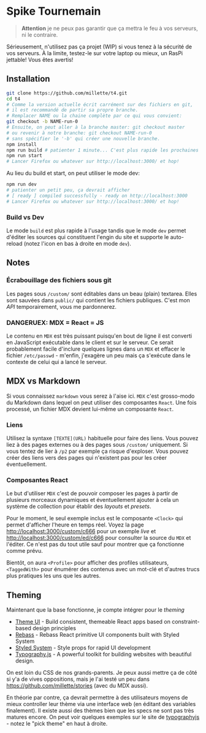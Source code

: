 # Spike Tournemain

> **Attention** je ne peux pas garantir que ça mettra le feu à vos serveurs, ni le contraire.

Sérieusement, n'utilisez pas ça projet (WIP) si vous tenez à la sécurité de vos serveurs. À la limite, testez-le sur votre laptop ou mieux, un RasPi jettable! Vous êtes avertis!

## Installation

```sh
git clone https://github.com/millette/t4.git
cd t4
# Comme la version actuelle écrit carrément sur des fichiers en git,
# il est recommandé de partir sa propre branche.
# Remplacer NAME ou la chaine complète par ce qui vous convient:
git checkout -b NAME-run-0
# Ensuite, on peut aller à la branche master: git checkout master
# ou revenir à notre branche: git checkout NAME-run-0
# sans spécifier le '-b' qui créer une nouvelle branche.
npm install
npm run build # patienter 1 minute... C'est plus rapide les prochaines fois à cause du cache
npm run start
# Lancer Firefox ou whatever sur http://localhost:3000/ et hop!
```

Au lieu du build et start, on peut utiliser le mode dev:

```sh
npm run dev
# patienter un petit peu, ça devrait afficher
# [ ready ] compiled successfully - ready on http://localhost:3000
# Lancer Firefox ou whatever sur http://localhost:3000/ et hop!
```

### Build vs Dev

Le mode `build` est plus rapide à l'usage tandis que le mode `dev` permet d'éditer les sources qui constituent l'engin du site et supporte le auto-reload (notez l'icon en bas à droite en mode `dev`).

## Notes

### Écrabouillage des fichiers sous git

Les pages sous `/custom/` sont éditables dans un beau (plain) textarea. Elles sont sauvées dans `public/` qui contient les fichiers publiques. C'est mon _API_ temporairement, vous me pardonnerez.

### DANGERUEX: MDX = React = JS

Le contenu en `MDX` est très puissant puisqu'en bout de ligne il est converti en JavaScript exécutable dans le client et sur le serveur. Ce serait probablement facile d'inclure quelques lignes dans un `MDX` et effacer le fichier `/etc/passwd` - m'enfin, j'exagère un peu mais ça s'exécute dans le contexte de celui qui a lancé le serveur.

## MDX vs Markdown

Si vous connaissez `markdown` vous serez à l'aise ici. `MDX` c'est grosso-modo du Markdown dans lequel on peut utiliser des composantes `React`. Une fois processé, un fichier MDX devient lui-même un composante `React`.

### Liens

Utilisez la syntaxe `[TEXTE](URL)` habituelle pour faire des liens. Vous pouvez liez à des pages externes ou à des pages sous `/custom/` uniquement. Si vous tentez de lier à `/p2` par exemple ça risque d'exploser. Vous pouvez créer des liens vers des pages qui n'existent pas pour les créer éventuellement.

### Composantes React

Le but d'utiliser `MDX` c'est de pouvoir composer les pages à partir de plusieurs morceaux dynamiques et éventuellement ajouter à cela un système de collection pour établir des _layouts_ et _presets_.

Pour le moment, le seul exemple inclus est le composante `<Clock>` qui permet d'afficher l'heure en temps réel. Voyez la page <http://localhost:3000/custom/c666> pour un exemple _live_ et <http://localhost:3000/custom/ed/c666> pour consulter la source du `MDX` et l'éditer. Ce n'est pas du tout utile sauf pour montrer que ça fonctionne comme prévu.

Bientôt, on aura `<Profile>` pour afficher des profiles utilisateurs, `<TaggedWith>` pour énumérer des contenus avec un mot-clé et d'autres trucs plus pratiques les uns que les autres.

## Theming

Maintenant que la base fonctionne, je compte intégrer pour le _theming_

- [Theme UI](https://theme-ui.com/) - Build consistent, themeable React apps based on constraint-based design principles
- [Rebass](https://rebassjs.org/) - Rebass React primitive UI components built with Styled System
- [Styled System](https://styled-system.com/) - Style props for rapid UI development
- [Typography.js](http://kyleamathews.github.io/typography.js/) - A powerful toolkit for building websites with beautiful design.

On est loin du CSS de nos grands-parents. Je peux aussi mettre ça de côté si y'a de vives oppositions, mais je l'ai testé un peu dans <https://github.com/millette/stories> (avec du MDX aussi).

En théorie par contre, ça devrait permettre à des utilisateurs moyens de mieux controller leur thème via une interface web (en éditant des variables finalement). Il existe aussi des thèmes bien que les specs ne sont pas très matures encore. On peut voir quelques exemples sur le site de [typographyjs](http://kyleamathews.github.io/typography.js/) - notez le "pick theme" en haut à droite.
